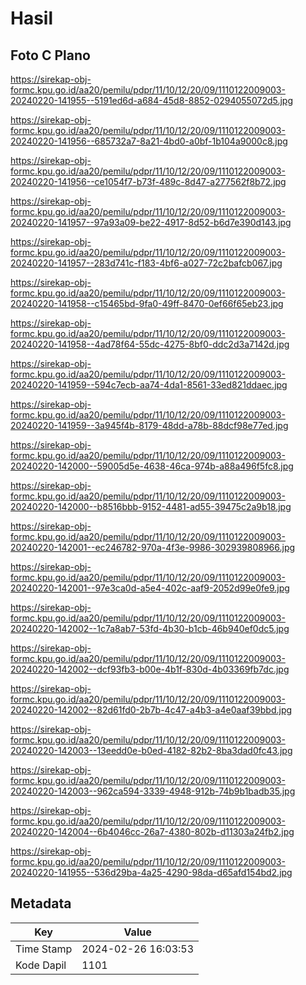 # Hasil

## Foto C Plano

https://sirekap-obj-formc.kpu.go.id/aa20/pemilu/pdpr/11/10/12/20/09/1110122009003-20240220-141955--5191ed6d-a684-45d8-8852-0294055072d5.jpg

https://sirekap-obj-formc.kpu.go.id/aa20/pemilu/pdpr/11/10/12/20/09/1110122009003-20240220-141956--685732a7-8a21-4bd0-a0bf-1b104a9000c8.jpg

https://sirekap-obj-formc.kpu.go.id/aa20/pemilu/pdpr/11/10/12/20/09/1110122009003-20240220-141956--ce1054f7-b73f-489c-8d47-a277562f8b72.jpg

https://sirekap-obj-formc.kpu.go.id/aa20/pemilu/pdpr/11/10/12/20/09/1110122009003-20240220-141957--97a93a09-be22-4917-8d52-b6d7e390d143.jpg

https://sirekap-obj-formc.kpu.go.id/aa20/pemilu/pdpr/11/10/12/20/09/1110122009003-20240220-141957--283d741c-f183-4bf6-a027-72c2bafcb067.jpg

https://sirekap-obj-formc.kpu.go.id/aa20/pemilu/pdpr/11/10/12/20/09/1110122009003-20240220-141958--c15465bd-9fa0-49ff-8470-0ef66f65eb23.jpg

https://sirekap-obj-formc.kpu.go.id/aa20/pemilu/pdpr/11/10/12/20/09/1110122009003-20240220-141958--4ad78f64-55dc-4275-8bf0-ddc2d3a7142d.jpg

https://sirekap-obj-formc.kpu.go.id/aa20/pemilu/pdpr/11/10/12/20/09/1110122009003-20240220-141959--594c7ecb-aa74-4da1-8561-33ed821ddaec.jpg

https://sirekap-obj-formc.kpu.go.id/aa20/pemilu/pdpr/11/10/12/20/09/1110122009003-20240220-141959--3a945f4b-8179-48dd-a78b-88dcf98e77ed.jpg

https://sirekap-obj-formc.kpu.go.id/aa20/pemilu/pdpr/11/10/12/20/09/1110122009003-20240220-142000--59005d5e-4638-46ca-974b-a88a496f5fc8.jpg

https://sirekap-obj-formc.kpu.go.id/aa20/pemilu/pdpr/11/10/12/20/09/1110122009003-20240220-142000--b8516bbb-9152-4481-ad55-39475c2a9b18.jpg

https://sirekap-obj-formc.kpu.go.id/aa20/pemilu/pdpr/11/10/12/20/09/1110122009003-20240220-142001--ec246782-970a-4f3e-9986-302939808966.jpg

https://sirekap-obj-formc.kpu.go.id/aa20/pemilu/pdpr/11/10/12/20/09/1110122009003-20240220-142001--97e3ca0d-a5e4-402c-aaf9-2052d99e0fe9.jpg

https://sirekap-obj-formc.kpu.go.id/aa20/pemilu/pdpr/11/10/12/20/09/1110122009003-20240220-142002--1c7a8ab7-53fd-4b30-b1cb-46b940ef0dc5.jpg

https://sirekap-obj-formc.kpu.go.id/aa20/pemilu/pdpr/11/10/12/20/09/1110122009003-20240220-142002--dcf93fb3-b00e-4b1f-830d-4b03369fb7dc.jpg

https://sirekap-obj-formc.kpu.go.id/aa20/pemilu/pdpr/11/10/12/20/09/1110122009003-20240220-142002--82d61fd0-2b7b-4c47-a4b3-a4e0aaf39bbd.jpg

https://sirekap-obj-formc.kpu.go.id/aa20/pemilu/pdpr/11/10/12/20/09/1110122009003-20240220-142003--13eedd0e-b0ed-4182-82b2-8ba3dad0fc43.jpg

https://sirekap-obj-formc.kpu.go.id/aa20/pemilu/pdpr/11/10/12/20/09/1110122009003-20240220-142003--962ca594-3339-4948-912b-74b9b1badb35.jpg

https://sirekap-obj-formc.kpu.go.id/aa20/pemilu/pdpr/11/10/12/20/09/1110122009003-20240220-142004--6b4046cc-26a7-4380-802b-d11303a24fb2.jpg

https://sirekap-obj-formc.kpu.go.id/aa20/pemilu/pdpr/11/10/12/20/09/1110122009003-20240220-141955--536d29ba-4a25-4290-98da-d65afd154bd2.jpg


## Metadata

| Key        | Value               |
| ---------- | ------------------- |
| Time Stamp | 2024-02-26 16:03:53 |
| Kode Dapil | 1101                |



